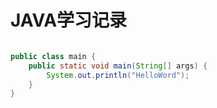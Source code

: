 # JAVA学习记录

```java

public class main {
    public static void main(String[] args) {
        System.out.println("HelloWord");
    }
}

```
